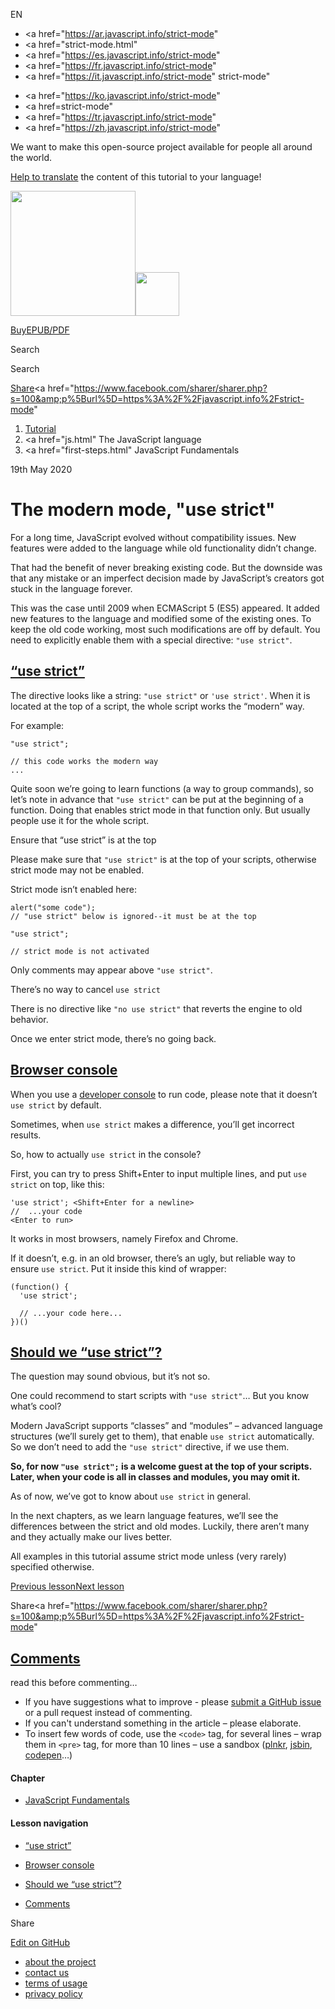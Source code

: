 EN

- <a href="https://ar.javascript.info/strict-mode"
- <a href="strict-mode.html"
- <a href="https://es.javascript.info/strict-mode"
- <a href="https://fr.javascript.info/strict-mode"
- <a href="https://it.javascript.info/strict-mode"
  strict-mode"

<!-- -->

- <a href="https://ko.javascript.info/strict-mode"
- <a href=strict-mode"
- <a href="https://tr.javascript.info/strict-mode"
- <a href="https://zh.javascript.info/strict-mode"

We want to make this open-source project available for people all around the world.

[Help to translate](translate.html) the content of this tutorial to your language!

<a href="index.html" class="sitetoolbar__link sitetoolbar__link_logo"><img src="img/sitetoolbar__logo_en.svg" class="sitetoolbar__logo sitetoolbar__logo_normal" width="200" /><img src="img/sitetoolbar__logo_small_en.svg" class="sitetoolbar__logo sitetoolbar__logo_small" width="70" /></a>

<a href="ebook.html" class="buy-book-button"><span class="buy-book-button__extra-text">Buy</span>EPUB/PDF</a>

Search

Search

<a href="tutorial/map.html" class="map">

<span class="share-icons__title">Share</span><a href="https://twitter.com/share?url=https%3A%2F%2Fjavascript.info%2Fstrict-mode" class="share share_tw"></a><a href="https://www.facebook.com/sharer/sharer.php?s=100&amp;p%5Burl%5D=https%3A%2F%2Fjavascript.info%2Fstrict-mode" </a>

1.  <a href="index.html" class="breadcrumbs__link"><span class="breadcrumbs__hidden-text">Tutorial</span></a>
2.  <span id="breadcrumb-1"><a href="js.html" The JavaScript language</span></a></span>
3.  <span id="breadcrumb-2"><a href="first-steps.html" JavaScript Fundamentals</span></a></span>

19th May 2020

# The modern mode, "use strict"

For a long time, JavaScript evolved without compatibility issues. New features were added to the language while old functionality didn’t change.

That had the benefit of never breaking existing code. But the downside was that any mistake or an imperfect decision made by JavaScript’s creators got stuck in the language forever.

This was the case until 2009 when ECMAScript 5 (ES5) appeared. It added new features to the language and modified some of the existing ones. To keep the old code working, most such modifications are off by default. You need to explicitly enable them with a special directive: `"use strict"`.

## <a href="strict-mode.html#use-strict" id="use-strict" class="main__anchor">“use strict”</a>

The directive looks like a string: `"use strict"` or `'use strict'`. When it is located at the top of a script, the whole script works the “modern” way.

For example:

    "use strict";

    // this code works the modern way
    ...

Quite soon we’re going to learn functions (a way to group commands), so let’s note in advance that `"use strict"` can be put at the beginning of a function. Doing that enables strict mode in that function only. But usually people use it for the whole script.

<span class="important__type">Ensure that “use strict” is at the top</span>

Please make sure that `"use strict"` is at the top of your scripts, otherwise strict mode may not be enabled.

Strict mode isn’t enabled here:

    alert("some code");
    // "use strict" below is ignored--it must be at the top

    "use strict";

    // strict mode is not activated

Only comments may appear above `"use strict"`.

<span class="important__type">There’s no way to cancel `use strict`</span>

There is no directive like `"no use strict"` that reverts the engine to old behavior.

Once we enter strict mode, there’s no going back.

## <a href="strict-mode.html#browser-console" id="browser-console" class="main__anchor">Browser console</a>

When you use a [developer console](devtools.html) to run code, please note that it doesn’t `use strict` by default.

Sometimes, when `use strict` makes a difference, you’ll get incorrect results.

So, how to actually `use strict` in the console?

First, you can try to press Shift<span class="shortcut__plus">+</span>Enter to input multiple lines, and put `use strict` on top, like this:

    'use strict'; <Shift+Enter for a newline>
    //  ...your code
    <Enter to run>

It works in most browsers, namely Firefox and Chrome.

If it doesn’t, e.g. in an old browser, there’s an ugly, but reliable way to ensure `use strict`. Put it inside this kind of wrapper:

    (function() {
      'use strict';

      // ...your code here...
    })()

## <a href="strict-mode.html#should-we-use-strict" id="should-we-use-strict" class="main__anchor">Should we “use strict”?</a>

The question may sound obvious, but it’s not so.

One could recommend to start scripts with `"use strict"`… But you know what’s cool?

Modern JavaScript supports “classes” and “modules” – advanced language structures (we’ll surely get to them), that enable `use strict` automatically. So we don’t need to add the `"use strict"` directive, if we use them.

**So, for now `"use strict";` is a welcome guest at the top of your scripts. Later, when your code is all in classes and modules, you may omit it.**

As of now, we’ve got to know about `use strict` in general.

In the next chapters, as we learn language features, we’ll see the differences between the strict and old modes. Luckily, there aren’t many and they actually make our lives better.

All examples in this tutorial assume strict mode unless (very rarely) specified otherwise.

<a href="structure.html" class="page__nav page__nav_prev"><span class="page__nav-text"><span class="page__nav-text-shortcut"></span></span><span class="page__nav-text-alternate">Previous lesson</span></a><a href="variables.html" class="page__nav page__nav_next"><span class="page__nav-text"><span class="page__nav-text-shortcut"></span></span><span class="page__nav-text-alternate">Next lesson</span></a>

<span class="share-icons__title">Share</span><a href="https://twitter.com/share?url=https%3A%2F%2Fjavascript.info%2Fstrict-mode" class="share share_tw"></a><a href="https://www.facebook.com/sharer/sharer.php?s=100&amp;p%5Burl%5D=https%3A%2F%2Fjavascript.info%2Fstrict-mode" </a>

<a href="tutorial/map.html" class="map">

## <a href="strict-mode.html#comments" id="comments">Comments</a>

<span class="comments__read-before-link">read this before commenting…</span>

- If you have suggestions what to improve - please [submit a GitHub issue](https://github.com/javascript-tutorial/en.javascript.info/issues/new) or a pull request instead of commenting.
- If you can't understand something in the article – please elaborate.
- To insert few words of code, use the `<code>` tag, for several lines – wrap them in `<pre>` tag, for more than 10 lines – use a sandbox ([plnkr](https://plnkr.co/edit/?p=preview), [jsbin](https://jsbin.com), [codepen](http://codepen.io)…)

<a href="tutorial/map.html" class="map"></a>

#### Chapter

- <a href="first-steps.html" class="sidebar__link">JavaScript Fundamentals</a>

#### Lesson navigation

- <a href="strict-mode.html#use-strict" class="sidebar__link">“use strict”</a>
- <a href="strict-mode.html#browser-console" class="sidebar__link">Browser console</a>
- <a href="strict-mode.html#should-we-use-strict" class="sidebar__link">Should we “use strict”?</a>

- <a href="strict-mode.html#comments" class="sidebar__link">Comments</a>

Share

<a href="https://twitter.com/share?url=https%3A%2F%2Fjavascript.info%2Fstrict-mode" class="share share_tw sidebar__share"></a><a href="https://www.facebook.com/sharer/sharer.php?s=100&amp;p%5Burl%5D=https%3A%2F%2Fjavascript.info%2Fstrict-mode" class="share share_fb sidebar__share"></a>

<a href="https://github.com/javascript-tutorial/en.javascript.info/blob/master/1-js/02-first-steps/03-strict-mode" class="sidebar__link">Edit on GitHub</a>

- <a href="about.html" class="page-footer__link">about the project</a>
- <a href="about.html#contact-us" class="page-footer__link">contact us</a>
- <a href="terms.html" class="page-footer__link">terms of usage</a>
- <a href="privacy.html" class="page-footer__link">privacy policy</a>

